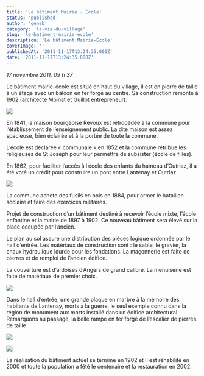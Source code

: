 ```yaml
---
title: 'Le bâtiment Mairie - École'
status: 'published'
author: 'geneb'
category: 'la-vie-du-village'
slug: 'le-batiment-mairie-ecole'
description: 'Le bâtiment Mairie-École'
coverImage: ''
publishedAt: '2011-11-17T13:24:35.000Z'
date: '2011-11-17T13:24:35.000Z'
---
```


*17 novembre 2011, 09 h 37*

Le bâtiment mairie-école est situé en haut du village, il est en pierre de taille à un étage avec un balcon en fer forgé au centre. Sa construction remonte à 1902 (architecte Moinat et Guillot entrepreneur).

![](/img/beguelins/Windows-Live-Writer/dfa60d436474_12EA6/clip_image003_2.jpg)

En 1841, la maison bourgeoise Revoux est rétrocédée à la commune pour l’établissement de l’enseignement public. La dite maison est assez spacieuse, bien éclairée et à la portée de toute la commune.

L’école est déclarée « communale » en 1852 et la commune rétribue les religieuses de St Joseph pour leur permettre de subsister (école de filles).

En 1862, pour faciliter l’accès à l’école des enfants du hameau d’Outriaz, il a été voté un crédit pour construire un pont entre Lantenay et Outriaz.

![](/img/beguelins/Windows-Live-Writer/dfa60d436474_12EA6/clip_image005_2.jpg)

La commune achète des fusils en bois en 1884, pour armer le bataillon scolaire et faire des exercices militaires.

Projet de construction d’un bâtiment destiné à recevoir l’école mixte, l’école enfantine et la mairie de 1897 à 1902. Ce nouveau bâtiment sera élevé sur la place occupée par l’ancien.

Le plan au sol assure une distribution des pièces logique ordonnée par le hall d’entrée. Les matériaux de construction sont : le sable, le gravier, la chaux hydraulique lourde pour les fondations. La maçonnerie est faite de pierres et de remploi de l’ancien édifice.

La couverture est d’ardoises d’Angers de grand calibre. La menuiserie est faite de matériaux de premier choix.

![](/img/beguelins/Windows-Live-Writer/dfa60d436474_12EA6/clip_image007_2.jpg)

Dans le hall d’entrée, une grande plaque en marbre à la mémoire des habitants de Lantenay, morts à la guerre, le seul exemple connu dans la région de monument aux morts installé dans un édifice architectural. Remarquons au passage, la belle rampe en fer forgé de l’escalier de pierres de taille

![](/img/beguelins/Windows-Live-Writer/dfa60d436474_12EA6/clip_image009_2.jpg)

![](/img/beguelins/Windows-Live-Writer/dfa60d436474_12EA6/clip_image011_2.jpg)

La réalisation du bâtiment actuel se termine en 1902 et il est réhabilité en 2000 et toute la population a fêté le centenaire et la restauration en 2002.
